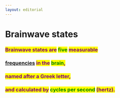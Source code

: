 ```yaml
---
layout: editorial
---
```


# Brainwave states

### <mark style="color:purple;">Brainwave states are</mark> <mark style="color:green;">five</mark> <mark style="color:purple;">measurable</mark>

### [frequencies](../../../../astrophysics/the-usdchoice-of-physics/energy-in-physics/frequency.md) <mark style="color:purple;">in the</mark> <mark style="color:green;">brain</mark><mark style="color:purple;">,</mark>&#x20;

### <mark style="color:purple;">named after a Greek letter,</mark>

### &#x20;<mark style="color:purple;">and calculated by</mark> <mark style="color:green;">cycles per second</mark> <mark style="color:purple;">(hertz).</mark>

<mark style="color:purple;"></mark>
